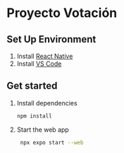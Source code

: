 # Proyecto Votación

## Set Up Environment

1. Install [React Native](https://reactnative.dev/docs/set-up-your-environment)
2. Install [VS Code](https://code.visualstudio.com/)

## Get started

1. Install dependencies

   ```bash
   npm install
   ```

2. Start the web app

   ```bash
    npx expo start --web
   ```